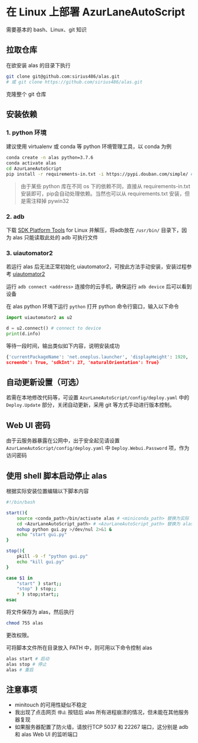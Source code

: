 # 在 Linux 上部署 AzurLaneAutoScript

需要基本的 bash、Linux、git 知识


## 拉取仓库

在欲安装 alas 的目录下执行

```bash
git clone git@github.com:sirius486/alas.git
# 或 git clone https://github.com/sirius486/alas.git
```
克隆整个 git 仓库


## 安装依赖

### 1. python 环境
建议使用 virtualenv 或 conda 等 python 环境管理工具，以 conda 为例

```bash
conda create -n alas python=3.7.6
conda activate alas
cd AzurLaneAutoScript
pip install -r requirements-in.txt -i https://pypi.douban.com/simple/ # 或使用其它稳定源
```
> 由于某些 python 库在不同 os 下的依赖不同，直接从 requirements-in.txt 安装即可，pip会自动处理依赖。当然也可以从 requirements.txt 安装，但是需注释掉 pywin32

### 2. adb

下载 [SDK Platform Tools](https://developer.android.com/studio/releases/platform-tools) for Linux 并解压，将adb放在 `/usr/bin/` 目录下，因为 alas 只能读取此处的 adb 可执行文件

### 3. uiautomator2

若运行 alas 后无法正常初始化 uiautomator2，可按此方法手动安装，安装过程参考 [uiautomator2](https://github.com/openatx/uiautomator2)

运行 `adb connect <address>` 连接你的云手机，确保运行 `adb device` 后可以看到设备

在 alas python 环境下运行 `python` 打开 python 命令行窗口，输入以下命令

```python
import uiautomator2 as u2

d = u2.connect() # connect to device
print(d.info)
```

等待一段时间，输出类似如下内容，说明安装成功

```python
{'currentPackageName': 'net.oneplus.launcher', 'displayHeight': 1920, 'displayRotation': 0, 'displaySizeDpX': 411, 'displaySizeDpY': 731, 'displayWidth': 1080, 'productName': 'OnePlus5', '
screenOn': True, 'sdkInt': 27, 'naturalOrientation': True}
```


## 自动更新设置（可选）

若需在本地修改代码等，可设置 `AzurLaneAutoScript/config/deploy.yaml` 中的 `Deploy.Update` 部分，关闭自动更新，采用 git 等方式手动进行版本控制。

## Web UI 密码

由于云服务器暴露在公网中，出于安全起见请设置 `AzurLaneAutoScript/config/deploy.yaml` 中 `Deploy.Webui.Password` 项，作为访问密码

## 使用 shell 脚本启动停止 alas

根据实际安装位置编辑以下脚本内容

```bash
#!/bin/bash

start(){
    source <conda_path>/bin/activate alas # <miniconda_path> 替换为实际 conda 安装路径
    cd <AzurLaneAutoScript_path> # <AzurLaneAutoScript_path> 替换为 alas 路径
    nohup python gui.py >/dev/nul 2>&1 &
    echo "start gui.py"
}

stop(){
    pkill -9 -f "python gui.py"
    echo "kill gui.py"
}

case $1 in
    "start" ) start;;
    "stop" ) stop;;
    * ) stop;start;;
esac
```

将文件保存为 alas，然后执行

```bash
chmod 755 alas
```
更改权限。

可将脚本文件所在目录放入 PATH 中，则可用以下命令控制 alas

```bash
alas start # 启动
alas stop # 停止
alas # 重启
```


## 注意事项

* minitouch 的可用性疑似不稳定
* 我出现了点击网页 `停止` 按钮后 alas 所有进程崩溃的情况，但未能在其他服务器复现
* 如果服务器配置了防火墙，请放行TCP 5037 和 22267 端口，这分别是 adb 和 alas Web UI 的监听端口